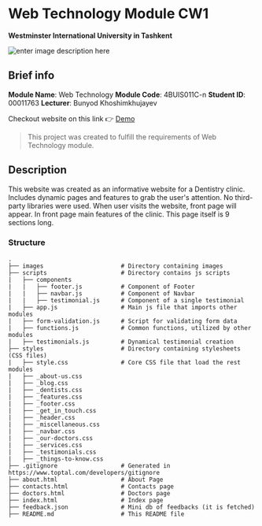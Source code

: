 # Web Technology Module CW1
**Westminster International University in Tashkent**

![enter image description here](https://lrc.wiut.uz/Content/logo2.png)
## Brief info
**Module Name**: Web Technology
**Module Code**: 4BUIS011C-n
**Student ID**: 00011763
**Lecturer**: Bunyod Khoshimkhujayev

Checkout website on this link 👉 [Demo](https://web-tech-00011763.netlify.app/)

> This project was created to fulfill the requirements of Web Technology module. 

## Description
This website was created as an informative website for a Dentistry clinic. Includes dynamic pages and features to grab the user's attention. No third-party libraries were used. When user visits the website, front page will appear. In front page main features of the clinic. This page itself is 9 sections long.
### Structure

```
.
├── images						# Directory containing images
├── scripts						# Directory contains js scripts
|	├── components
|	|	├── footer.js 			# Component of Footer
|	|	├── navbar.js			# Component of Navbar
|	|	├── testimonial.js 		# Component of a single testimonial
|	├── app.js					# Main js file that imports other modules
|	├── form-validation.js		# Script for validating form data
|	├── functions.js			# Common functions, utilized by other modules
|	├── testimonials.js			# Dynamical testimonial creation
├── styles						# Directory containing stylesheets (CSS files)
|	├── style.css				# Core CSS file that load the rest modules
|	├── _about-us.css
|	├── _blog.css
|	├── _dentists.css
|	├── _features.css
|	├── _footer.css
|	├── _get_in_touch.css
|	├── _header.css
|	├── _miscellaneous.css
|	├── _navbar.css
|	├── _our-doctors.css
|	├── _services.css
|	├── _testimonials.css
|	├── _things-to-know.css
├── .gitignore					# Generated in https://www.toptal.com/developers/gitignore 
├── about.html					# About Page
├── contacts.html 				# Contacts page
├── doctors.html				# Doctors page
├── index.html					# Index page
├── feedback.json				# Mini db of feedbacks (it is fetched)
├── README.md					# This README file
```
